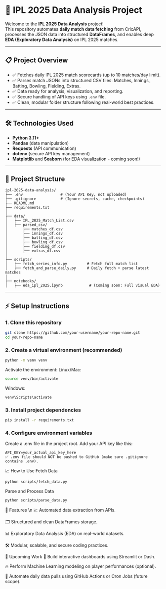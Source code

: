 # 🏏 IPL 2025 Data Analysis Project

Welcome to the **IPL 2025 Data Analysis** project!  
This repository automates **daily match data fetching** from CricAPI, processes the JSON data into structured **DataFrames**, and enables deep **EDA (Exploratory Data Analysis)** on IPL 2025 matches.

---

## 📋 Project Overview

- ✅ Fetches daily IPL 2025 match scorecards (up to 10 matches/day limit).
- ✅ Parses match JSONs into structured CSV files: Matches, Innings, Batting, Bowling, Fielding, Extras.
- ✅ Data ready for analysis, visualization, and reporting.
- ✅ Secure handling of API keys using `.env` file.
- ✅ Clean, modular folder structure following real-world best practices.

---

## 🛠️ Technologies Used

- **Python 3.11+**
- **Pandas** (data manipulation)
- **Requests** (API communication)
- **dotenv** (secure API key management)
- **Matplotlib** and **Seaborn** (for EDA visualization - coming soon!)

---

## 📂 Project Structure

```plaintext
ipl-2025-data-analysis/
├── .env                 # (Your API Key, not uploaded)
├── .gitignore           # (Ignore secrets, cache, checkpoints)
├── README.md
├── requirements.txt
│
├── data/
│   ├── IPL_2025_Match_List.csv
│   ├── parsed_csv/
│       ├── matches_df.csv
│       ├── innings_df.csv
│       ├── batting_df.csv
│       ├── bowling_df.csv
│       ├── fielding_df.csv
│       ├── extras_df.csv
│
├── scripts/
│   ├── fetch_series_info.py         # Fetch full match list
│   ├── fetch_and_parse_daily.py     # Daily fetch + parse latest matches
│
├── notebooks/
│   ├── eda_ipl_2025.ipynb            # (Coming soon: Full visual EDA)
```

---

## ⚡ Setup Instructions

### 1. Clone this repository

```bash
git clone https://github.com/your-username/your-repo-name.git
cd your-repo-name
```
### 2. Create a virtual environment (recommended)
```bash
python -m venv venv
```
Activate the environment:
Linux/Mac:

```bash
source venv/bin/activate
```

Windows:

```bash
venv\Scripts\activate
```

### 3. Install project dependencies
```bash
pip install -r requirements.txt
```

### 4. Configure environment variables
Create a .env file in the project root.
Add your API key like this:

```plaintext
API_KEY=your_actual_api_key_here
✅ .env file should NOT be pushed to GitHub (make sure .gitignore contains .env).
```

📈 How to Use
Fetch Data
```bash
python scripts/fetch_data.py
```

Parse and Process Data
```bash
python scripts/parse_data.py
```

🎯 Features
\n 📈 Automated data extraction from APIs.

🗂 Structured and clean DataFrames storage.

📊 Exploratory Data Analysis (EDA) on real-world datasets.

🛠 Modular, scalable, and secure coding practices.

🚀 Upcoming Work
🚀 Build interactive dashboards using Streamlit or Dash.

🔥 Perform Machine Learning modeling on player performances (optional).

🤖 Automate daily data pulls using GitHub Actions or Cron Jobs (future scope).


